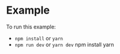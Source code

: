 # Example

To run this example:

- `npm install` or `yarn`
- `npm run dev` or `yarn dev`
  npm install yarn
